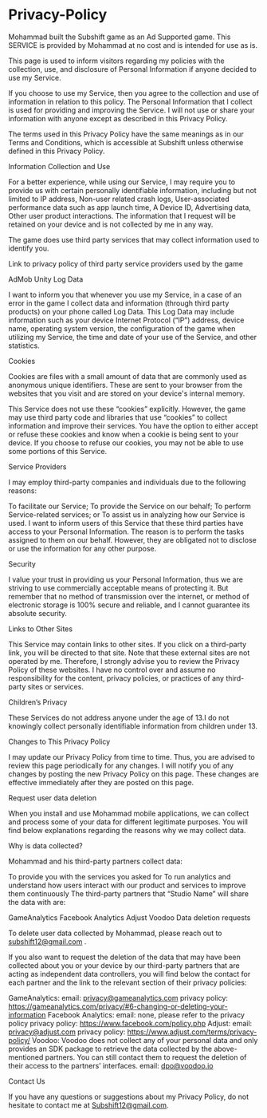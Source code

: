 # Privacy-Policy
Mohammad built the Subshift game as an Ad Supported game. This SERVICE is provided by Mohammad at no cost and is intended for use as is.

This page is used to inform visitors regarding my policies with the collection, use, and disclosure of Personal Information if anyone decided to use my Service.

If you choose to use my Service, then you agree to the collection and use of information in relation to this policy. The Personal Information that I collect is used for providing and improving the Service. I will not use or share your information with anyone except as described in this Privacy Policy.

The terms used in this Privacy Policy have the same meanings as in our Terms and Conditions, which is accessible at Subshift unless otherwise defined in this Privacy Policy.

Information Collection and Use

For a better experience, while using our Service, I may require you to provide us with certain personally identifiable information, including but not limited to IP address, Non-user related crash logs, User-associated performance data such as app launch time, A Device ID, Advertising data, Other user product interactions. The information that I request will be retained on your device and is not collected by me in any way.

The game does use third party services that may collect information used to identify you.

Link to privacy policy of third party service providers used by the game

AdMob
Unity
Log Data

I want to inform you that whenever you use my Service, in a case of an error in the game I collect data and information (through third party products) on your phone called Log Data. This Log Data may include information such as your device Internet Protocol (“IP”) address, device name, operating system version, the configuration of the game when utilizing my Service, the time and date of your use of the Service, and other statistics.

Cookies

Cookies are files with a small amount of data that are commonly used as anonymous unique identifiers. These are sent to your browser from the websites that you visit and are stored on your device's internal memory.

This Service does not use these “cookies” explicitly. However, the game may use third party code and libraries that use “cookies” to collect information and improve their services. You have the option to either accept or refuse these cookies and know when a cookie is being sent to your device. If you choose to refuse our cookies, you may not be able to use some portions of this Service.

Service Providers

I may employ third-party companies and individuals due to the following reasons:

To facilitate our Service;
To provide the Service on our behalf;
To perform Service-related services; or
To assist us in analyzing how our Service is used.
I want to inform users of this Service that these third parties have access to your Personal Information. The reason is to perform the tasks assigned to them on our behalf. However, they are obligated not to disclose or use the information for any other purpose.

Security

I value your trust in providing us your Personal Information, thus we are striving to use commercially acceptable means of protecting it. But remember that no method of transmission over the internet, or method of electronic storage is 100% secure and reliable, and I cannot guarantee its absolute security.

Links to Other Sites

This Service may contain links to other sites. If you click on a third-party link, you will be directed to that site. Note that these external sites are not operated by me. Therefore, I strongly advise you to review the Privacy Policy of these websites. I have no control over and assume no responsibility for the content, privacy policies, or practices of any third-party sites or services.

Children’s Privacy

These Services do not address anyone under the age of 13.I do not knowingly collect personally identifiable information from children under 13.

Changes to This Privacy Policy

I may update our Privacy Policy from time to time. Thus, you are advised to review this page periodically for any changes. I will notify you of any changes by posting the new Privacy Policy on this page. These changes are effective immediately after they are posted on this page.

Request user data deletion

When you install and use Mohammad mobile applications, we can collect and process some of your data for different legitimate purposes.
You will find below explanations regarding the reasons why we may collect data.

Why is data collected?

Mohammad and his third-party partners collect data: 

To provide you with the services you asked for
To run analytics and understand how users interact with our product and services to improve them continuously
The third-party partners that “Studio Name” will share the data with are: 

GameAnalytics
Facebook Analytics
Adjust
Voodoo
Data deletion requests

To delete user data collected by Mohammad, please reach out to subshift12@gmail.com .

If you also want to request the deletion of the data that may have been collected about you or your device by our third-party partners that are acting as independent data controllers, you will find below the contact for each partner and the link to the relevant section of their privacy policies:

GameAnalytics:
email: privacy@gameanalytics.com 
privacy policy: https://gameanalytics.com/privacy/#6-changing-or-deleting-your-information
Facebook Analytics:
email: none, please refer to the privacy policy
privacy policy: https://www.facebook.com/policy.php
Adjust:
email: privacy@adjust.com 
privacy policy: https://www.adjust.com/terms/privacy-policy/ 
Voodoo:
Voodoo does not collect any of your personal data and only provides an SDK package to retrieve the data collected by the above-mentioned partners. You can still contact them to request the deletion of their access to the partners’ interfaces.
email: dpo@voodoo.io

Contact Us

If you have any questions or suggestions about my Privacy Policy, do not hesitate to contact me at Subshift12@gmail.com.
